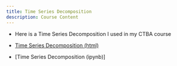 ```yaml
---
title: Time Series Decomposition
description: Course Content
---
```

- Here is a Time Series Decomposition I used in my CTBA course

- [Time Series Decomposition (html)](TimeSeriesDecomposition.html)
- [Time Series Decomposition (ipynb)]

